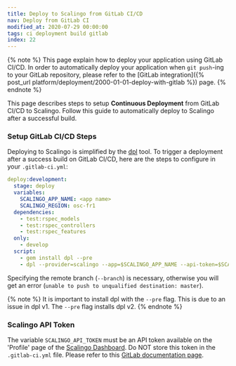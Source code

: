 ```yaml
---
title: Deploy to Scalingo from GitLab CI/CD
nav: Deploy from GitLab CI
modified_at: 2020-07-29 00:00:00
tags: ci deployment build gitlab
index: 22
---
```


{% note %}
This page explain how to deploy your application using GitLab CI/CD. In order to
automatically deploy your application when `git push`-ing to your GitLab
repository, please refer to the [GitLab integration]({% post_url
platform/deployment/2000-01-01-deploy-with-gitlab %}) page.
{% endnote %}

This page describes steps to setup **Continuous Deployment** from GitLab CI/CD
to Scalingo. Follow this guide to automatically deploy to Scalingo after a
successful build.

### Setup GitLab CI/CD Steps

Deploying to Scalingo is simplified by the
[dpl](https://github.com/travis-ci/dpl#scalingo) tool. To trigger a deployment
after a success build on GitLab CI/CD, here are the steps to configure in your
`.gitlab-ci.yml`:

```yaml
deploy:development:
  stage: deploy
  variables:
    SCALINGO_APP_NAME: <app name>
    SCALINGO_REGION: osc-fr1
  dependencies:
    - test:rspec_models
    - test:rspec_controllers
    - test:rspec_features
  only:
    - develop
  script:
    - gem install dpl --pre
    - dpl --provider=scalingo --app=$SCALINGO_APP_NAME --api-token=$SCALINGO_API_TOKEN --region=$SCALINGO_REGION --branch=refs/heads/master
```

Specifying the remote branch (```--branch```) is necessary, otherwise you will get an error (```unable to push to unqualified destination: master```).

{% note %}
It is important to install dpl with the `--pre` flag. This is due to an issue in
dpl v1. The `--pre` flag installs dpl v2.
{% endnote %}

### Scalingo API Token

The variable `SCALINGO_API_TOKEN` must be an API token available on the
'Profile' page of the [Scalingo Dashboard](https://my.scalingo.com/profile). Do
NOT store this token in the `.gitlab-ci.yml` file. Please refer to this [GitLab
documentation
page](https://docs.gitlab.com/ee/ci/examples/deployment/#storing-api-keys).
